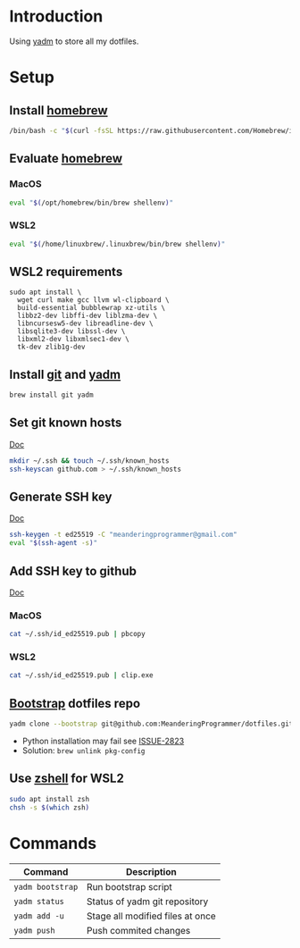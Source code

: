 # Introduction

Using [yadm](https://yadm.io/) to store all my dotfiles.

# Setup

## Install [homebrew](https://brew.sh/)

```bash
/bin/bash -c "$(curl -fsSL https://raw.githubusercontent.com/Homebrew/install/HEAD/install.sh)"
```

## Evaluate [homebrew](https://brew.sh/)

### MacOS

```bash
eval "$(/opt/homebrew/bin/brew shellenv)"
```

### WSL2

```bash
eval "$(/home/linuxbrew/.linuxbrew/bin/brew shellenv)"
```

## WSL2 requirements

```
sudo apt install \
  wget curl make gcc llvm wl-clipboard \
  build-essential bubblewrap xz-utils \
  libbz2-dev libffi-dev liblzma-dev \
  libncursesw5-dev libreadline-dev \
  libsqlite3-dev libssl-dev \
  libxml2-dev libxmlsec1-dev \
  tk-dev zlib1g-dev
```

## Install [git](https://formulae.brew.sh/formula/git) and [yadm](https://formulae.brew.sh/formula/yadm)

```bash
brew install git yadm
```

## Set git known hosts

[Doc](https://docs.github.com/en/authentication/keeping-your-account-and-data-secure/githubs-ssh-key-fingerprints)

```bash
mkdir ~/.ssh && touch ~/.ssh/known_hosts
ssh-keyscan github.com > ~/.ssh/known_hosts
```

## Generate SSH key

[Doc](https://docs.github.com/en/authentication/connecting-to-github-with-ssh/generating-a-new-ssh-key-and-adding-it-to-the-ssh-agent)

```bash
ssh-keygen -t ed25519 -C "meanderingprogrammer@gmail.com"
eval "$(ssh-agent -s)"
```

## Add SSH key to github

[Doc](https://docs.github.com/en/authentication/connecting-to-github-with-ssh/adding-a-new-ssh-key-to-your-github-account)

### MacOS

```bash
cat ~/.ssh/id_ed25519.pub | pbcopy
```

### WSL2

```bash
cat ~/.ssh/id_ed25519.pub | clip.exe
```

## [Bootstrap](https://yadm.io/docs/bootstrap) dotfiles repo

```bash
yadm clone --bootstrap git@github.com:MeanderingProgrammer/dotfiles.git
```

- Python installation may fail see [ISSUE-2823](https://github.com/pyenv/pyenv/issues/2823)
- Solution: `brew unlink pkg-config`

## Use [zshell](https://www.zsh.org/) for WSL2

```bash
sudo apt install zsh
chsh -s $(which zsh)
```

# Commands

| Command          | Description                      |
|------------------|----------------------------------|
| `yadm bootstrap` | Run bootstrap script             |
| `yadm status`    | Status of yadm git repository    |
| `yadm add -u`    | Stage all modified files at once |
| `yadm push`      | Push commited changes            |
